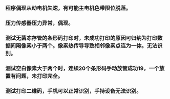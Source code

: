 ### 程序偶现从动电机失速，有可能主电机色带限位脱落。

### 压力传感器压力异常，偶现。

### 测试无菌冻存管的条形码打印时，未成功打印的原因可归纳为打印数据间隔像素小于两个。像素热传导导致相邻像素点连为一体。无法识别。

### 测试空白像素大于两个时，连续20个条形码手动放管成功19，一个放置有问题，未打印完全。

### 测试打印二维码，手机可以正常识别，手持设备无法识别。
